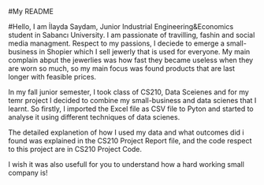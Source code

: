 #My README

#Hello, I am İlayda Saydam, Junior Industrial Engineering&Economics student in Sabancı University. I am passionate of travilling, fashin and social media managment. Respect to my passions, I deciede to emerge a small-business in Shopier which I sell jewerly that is used for everyone. My main complain abput the jewerlies was how fast they became useless when they are worn so much, so my main focus was found products that are last longer with feasible prices. 

In  my fall junior semester, I took class of CS210, Data Sceienes and for my temr project I decided to combine my small-business and data scienes that I learnt. So firstly, I imported the Excel file as CSV file to Pyton and started to analyse it using different techniques of data scienes. 

The detailed explanetion of how I used my data and what outcomes did i found was explained in the CS210 Project Report file, and the code respect to this project are in CS210 Project Code.

I wish it was also usefull for you to understand how a hard working small company is!
